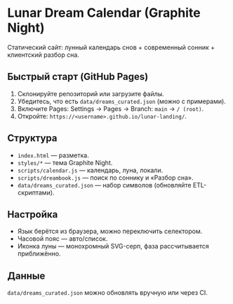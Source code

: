 # Lunar Dream Calendar (Graphite Night)

Статический сайт: лунный календарь снов + современный сонник + клиентский разбор сна.

## Быстрый старт (GitHub Pages)
1. Склонируйте репозиторий или загрузите файлы.
2. Убедитесь, что есть `data/dreams_curated.json` (можно с примерами).
3. Включите Pages: Settings → Pages → Branch: `main` → `/ (root)`.
4. Откройте: `https://<username>.github.io/lunar-landing/`.

## Структура
- `index.html` — разметка.
- `styles/*` — тема Graphite Night.
- `scripts/calendar.js` — календарь, луна, локали.
- `scripts/dreambook.js` — поиск по соннику и «Разбор сна».
- `data/dreams_curated.json` — набор символов (обновляйте ETL-скриптами).

## Настройка
- Язык берётся из браузера, можно переключить селектором.
- Часовой пояс — авто/список.
- Иконка луны — монохромный SVG-серп, фаза рассчитывается приближённо.

## Данные
`data/dreams_curated.json` можно обновлять вручную или через CI.
